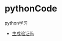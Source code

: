 # pythonCode
python学习

* [生成验证码](https://github.com/zhenyuan-qi/pythonCode/blob/main/%E7%94%9F%E6%88%90%E5%AD%97%E6%AF%8D%E9%AA%8C%E8%AF%81%E7%A0%81%E5%9B%BE%E7%89%87.md)
